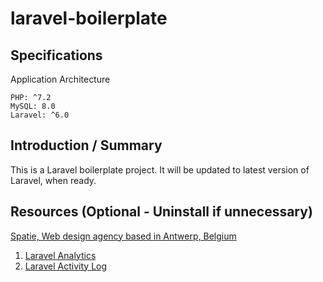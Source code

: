 # laravel-boilerplate

## Specifications
Application Architecture
```
PHP: ^7.2 
MySQL: 8.0
Laravel: ^6.0
```

## Introduction / Summary
This is a Laravel boilerplate project. It will be updated to latest version of Laravel, when ready.

## Resources (Optional - Uninstall if unnecessary)
[Spatie, Web design agency based in Antwerp, Belgium](https://github.com/spatie)
1. [Laravel Analytics](https://github.com/spatie/laravel-analytics)
1. [Laravel Activity Log](https://github.com/spatie/laravel-activitylog)



